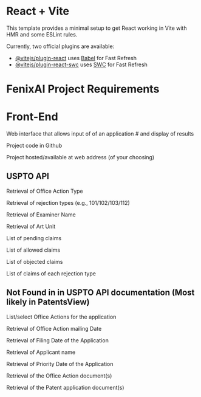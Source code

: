 # React + Vite

This template provides a minimal setup to get React working in Vite with HMR and some ESLint rules.

Currently, two official plugins are available:

- [@vitejs/plugin-react](https://github.com/vitejs/vite-plugin-react/blob/main/packages/plugin-react/README.md) uses [Babel](https://babeljs.io/) for Fast Refresh
- [@vitejs/plugin-react-swc](https://github.com/vitejs/vite-plugin-react-swc) uses [SWC](https://swc.rs/) for Fast Refresh

# FenixAI Project Requirements

# Front-End
Web interface that allows input of of an application # and display of results

Project code in Github

Project hosted/available at web address (of your choosing)


## USPTO API
Retrieval of Office Action Type

Retrieval of rejection types (e.g., 101/102/103/112)

Retrieval of Examiner Name

Retrieval of Art Unit

List of pending claims

List of allowed claims

List of objected claims

List of claims of each rejection type

## Not Found in in USPTO API documentation (Most likely in PatentsView)
List/select Office Actions for the application

Retrieval of Office Action mailing Date

Retrieval of Filing Date of the Application

Retrieval of Applicant name

Retrieval of Priority Date of the Application

Retrieval of the Office Action document(s)

Retrieval of the Patent application document(s)
